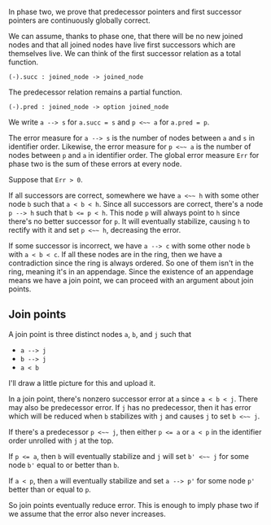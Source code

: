 In phase two, we prove that predecessor pointers and first successor pointers
are continuously globally correct.

We can assume, thanks to phase one, that there will be no new joined nodes and
that all joined nodes have live first successors which are themselves live. We
can think of the first successor relation as a total function.
```
(-).succ : joined_node -> joined_node
```
The predecessor relation remains a partial function.
```
(-).pred : joined_node -> option joined_node
```

We write `a --> s` for `a.succ = s` and `p <~~ a` for `a.pred = p`.

The error measure for `a --> s` is the number of nodes between `a` and `s` in
identifier order. Likewise, the error measure for `p <~~ a` is the number of
nodes between `p` and `a` in identifier order. The global error measure `Err`
for phase two is the sum of these errors at every node.

Suppose that `Err > 0`.

If all successors are correct, somewhere we have `a <~~
h` with some other node `b` such that `a < b < h`. Since all successors are
correct, there's a node `p --> h` such that `b <= p < h`. This node `p` will
always point to `h` since there's no better successor for `p`. It will
eventually stabilize, causing `h` to rectify with it and set `p <~~ h`,
decreasing the error.

If some successor is incorrect, we have `a --> c` with some other node `b` with
`a < b < c`. If all these nodes are in the ring, then we have a contradiction
since the ring is always ordered. So one of them isn't in the ring, meaning it's
in an appendage. Since the existence of an appendage means we have a join point,
we can proceed with an argument about join points.

## Join points
A join point is three distinct nodes `a`, `b`, and `j` such that

- `a --> j`
- `b --> j`
- `a < b`

I'll draw a little picture for this and upload it.

In a join point, there's nonzero successor error at `a` since `a < b < j`. There
may also be predecessor error. If `j` has no predecessor, then it has error
which will be reduced when `b` stabilizes with `j` and causes `j` to set `b <~~
j`.

If there's a predecessor `p <~~ j`, then either `p <= a` or `a < p` in the
identifier order unrolled with `j` at the top.

If `p <= a`, then `b` will eventually stabilize and `j` will set `b' <~~ j` for
some node `b'` equal to or better than `b`.

If `a < p`, then `a` will eventually stabilize and set `a --> p'` for some node
`p'` better than or equal to `p`.

So join points eventually reduce error. This is enough to imply phase two if we
assume that the error also never increases.
